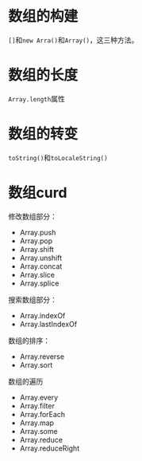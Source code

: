 # 数组的构建

`[]`和`new Arra()`和`Array()`，这三种方法。

# 数组的长度

`Array.length`属性

# 数组的转变

`toString()`和`toLocaleString()`

# 数组curd

修改数组部分：

- Array.push
- Array.pop
- Array.shift
- Array.unshift
- Array.concat
- Array.slice
- Array.splice

搜索数组部分：

- Array.indexOf
- Array.lastIndexOf

数组的排序：

- Array.reverse
- Array.sort

数组的遍历

- Array.every
- Array.filter
- Array.forEach
- Array.map
- Array.some
- Array.reduce
- Array.reduceRight
